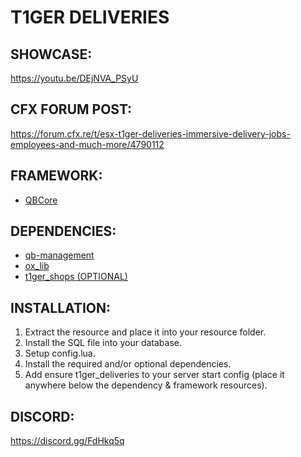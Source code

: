 # T1GER DELIVERIES

## SHOWCASE:
https://youtu.be/DEjNVA_PSyU

## CFX FORUM POST:
https://forum.cfx.re/t/esx-t1ger-deliveries-immersive-delivery-jobs-employees-and-much-more/4790112

## FRAMEWORK:
- [QBCore](https://github.com/qbcore-framework/qb-core)

## DEPENDENCIES:
- [qb-management](https://github.com/qbcore-framework/qb-management)
- [ox_lib](https://github.com/overextended/ox_lib)
- [t1ger_shops (OPTIONAL)](https://t1ger.tebex.io/package/5054933)

## INSTALLATION:
1. Extract the resource and place it into your resource folder.
2. Install the SQL file into your database.
3. Setup config.lua.
4. Install the required and/or optional dependencies. 
5. Add ensure t1ger_deliveries to your server start config (place it anywhere below the dependency & framework resources).

## DISCORD:
https://discord.gg/FdHkq5q